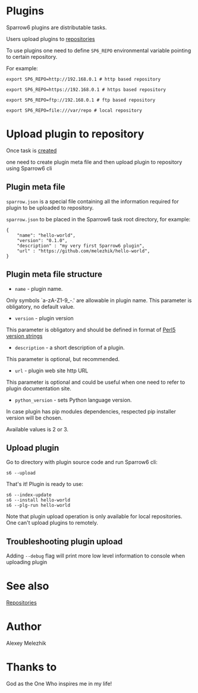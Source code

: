 # Plugins

Sparrow6 plugins are distributable tasks. 

Users upload plugins to [repositories](https://github.com/melezhik/Sparrow6/blob/master/documentation/repository.md)

To use plugins one need to define `SP6_REPO` environmental variable pointing to certain repository.

For example:

    export SP6_REPO=http://192.168.0.1 # http based repository

    export SP6_REPO=https://192.168.0.1 # https based repository

    export SP6_REPO=ftp://192.168.0.1 # ftp based repository

    export SP6_REPO=file:///var/repo # local repository

# Upload plugin to repository

Once task is [created](https://github.com/melezhik/Sparrow6/blob/master/documentation/development.md) 

one need to create plugin meta file and then upload plugin to repository using Sparrow6 cli

## Plugin meta file

`sparrow.json` is a special file containing all the information required for plugin to be uploaded 
to repository.

`sparrow.json` to be placed in the Sparrow6 task root directory, for example:

    {
        "name": "hello-world",
        "version": "0.1.0",
        "description" : "my very first Sparrow6 plugin",
        "url" : "https://github.com/melezhik/hello-world",
    }

## Plugin meta file structure

* `name` - plugin name.

Only symbols \`a-zA-Z1-9_-.' are allowable in plugin name. This parameter is obligatory, no default value.

* `version` - plugin version

This parameter is obligatory and should be defined in format of [Perl5 version strings](https://metacpan.org/pod/distribution/version/lib/version.pm)

* `description` - a short description of a plugin.

This parameter is optional, but recommended.

* `url` - plugin web site http URL

This parameter is optional and could be useful when one need to refer to plugin documentation site.

* `python_version` - sets Python language version.

In case plugin has pip modules dependencies, respected pip installer version will be chosen.

Available values is 2 or 3.

## Upload plugin

Go to directory with plugin source code and run Sparrow6 cli:

    s6 --upload

That's it! Plugin is ready to use:

    s6 --index-update
    s6 --install hello-world
    s6 --plg-run hello-world

Note that plugin upload operation is only available for local repositories. One can't upload
plugins to remotely.

## Troubleshooting plugin upload

Adding `--debug` flag will print more low level information to console when uploading plugin

# See also

[Repositories](https://github.com/melezhik/Sparrow6/blob/master/documentation/repository.md)

# Author

Alexey Melezhik

# Thanks to

God as the One Who inspires me in my life!

